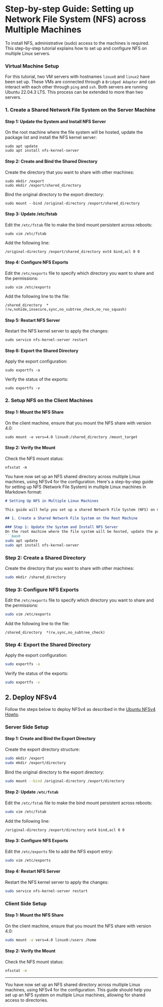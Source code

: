 # Step-by-step Guide: Setting up Network File System (NFS) across Multiple Machines

To install NFS, administrative (sudo) access to the machines is required. This step-by-step tutorial explains how to set up and configure NFS on multiple Linux servers. 


### Virtual Machine Setup

For this tutorial, two VM servers with hostnames `linux0` and `linux2` have been set up. These VMs are connected through a `Bridged Adapter` and can interact with each other through `ping` and `ssh`. Both servers are running Ubuntu 22.04.3 LTS. This process can be extended to more than two servers.

<!-- > **NOTE:** For the example `bash` commands, any command that starts with just `$` is needed to be executed across all machines. Commands prefixed with `linux0$` is to be performed on the slurm controller node, and `linux2$` ones on every other node  -->

### 1. Create a Shared Network File System on the Server Machine

#### Step 1: Update the System and Install NFS Server
On the root machine where the file system will be hosted, update the package list and install the NFS kernel server:
```bash!
sudo apt update
sudo apt install nfs-kernel-server
```

#### Step 2: Create and Bind the Shared Directory
Create the directory that you want to share with other machines:
```bash!
sudo mkdir /export
sudo mkdir /export/shared_directory
```

Bind the original directory to the export directory:
```bash!
sudo mount --bind /original-directory /export/shared_directory
```

#### Step 3: Update /etc/fstab
Edit the `/etc/fstab` file to make the bind mount persistent across reboots:

```bash!
sudo vim /etc/fstab
```

Add the following line:

```bash!
/original-directory /export/shared_directory ext4 bind,acl 0 0
```

#### Step 4: Configure NFS Exports
Edit the `/etc/exports` file to specify which directory you want to share and the permissions:

```bash!
sudo vim /etc/exports
```

Add the following line to the file:
```bash!
/shared_directory  *(rw,nohide,insecure,sync,no_subtree_check,no_roo_squash)
```

#### Step 5: Restart NFS Server
Restart the NFS kernel server to apply the changes:

```bash!
sudo service nfs-kernel-server restart
```

#### Step 6: Export the Shared Directory
Apply the export configuration:

```bash!
sudo exportfs -a
```

Verify the status of the exports:

```bash!
sudo exportfs -v
```

### 2. Setup NFS on the Client Machines

#### Step 1: Mount the NFS Share
On the client machine, ensure that you mount the NFS share with version 4.0:

```bash!
sudo mount -o vers=4.0 linux0:/shared_directory /mount_target
```

#### Step 2: Verify the Mount
Check the NFS mount status:

```bash!
nfsstat -m
```

You have now set up an NFS shared directory across multiple Linux machines, using NFSv4 for the configuration. Here's a step-by-step guide for setting up NFS (Network File System) in multiple Linux machines in Markdown format:

```markdown
# Setting Up NFS in Multiple Linux Machines

This guide will help you set up a shared Network File System (NFS) on multiple Linux machines. We'll walk through creating a shared directory on a root machine and deploying NFSv4.

## 1. Create a Shared Network File System on the Root Machine

### Step 1: Update the System and Install NFS Server
On the root machine where the file system will be hosted, update the package list and install the NFS kernel server:
```bash
sudo apt update
sudo apt install nfs-kernel-server
```

### Step 2: Create a Shared Directory
Create the directory that you want to share with other machines:
```bash
sudo mkdir /shared_directory
```

### Step 3: Configure NFS Exports
Edit the `/etc/exports` file to specify which directory you want to share and the permissions:
```bash
sudo vim /etc/exports
```
Add the following line to the file:
```plaintext
/shared_directory  *(rw,sync,no_subtree_check)
```

### Step 4: Export the Shared Directory
Apply the export configuration:
```bash
sudo exportfs -a
```
Verify the status of the exports:
```bash
sudo exportfs -v
```

## 2. Deploy NFSv4

Follow the steps below to deploy NFSv4 as described in the [Ubuntu NFSv4 Howto](https://help.ubuntu.com/community/NFSv4Howto).

### Server Side Setup

#### Step 1: Create and Bind the Export Directory
Create the export directory structure:
```bash
sudo mkdir /export
sudo mkdir /export/directory
```
Bind the original directory to the export directory:
```bash
sudo mount --bind /original-directory /export/directory
```

#### Step 2: Update `/etc/fstab`
Edit the `/etc/fstab` file to make the bind mount persistent across reboots:
```bash
sudo vim /etc/fstab
```
Add the following line:
```plaintext
/original-directory /export/directory ext4 bind,acl 0 0
```

#### Step 3: Configure NFS Exports
Edit the `/etc/exports` file to add the NFS export entry:
```bash
sudo vim /etc/exports
```

#### Step 4: Restart NFS Server
Restart the NFS kernel server to apply the changes:
```bash
sudo service nfs-kernel-server restart
```

### Client Side Setup

#### Step 1: Mount the NFS Share
On the client machine, ensure that you mount the NFS share with version 4.0:
```bash
sudo mount -o vers=4.0 linux0:/users /home
```

#### Step 2: Verify the Mount
Check the NFS mount status:
```bash
nfsstat -m
```

---

You have now set up an NFS shared directory across multiple Linux machines, using NFSv4 for the configuration. This guide should help you set up an NFS system on multiple Linux machines, allowing for shared access to directories.

